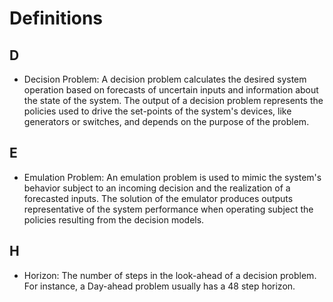 # Definitions

## D

* Decision Problem: A decision problem calculates the desired system operation based on forecasts of uncertain inputs and information about the state of the system. The output of a decision problem represents the policies used to drive the set-points of the system's devices, like generators or switches, and depends on the purpose of the problem.

## E

* Emulation Problem: An emulation problem is used to mimic the system's behavior subject to an incoming decision and the realization of a forecasted inputs. The solution of the emulator produces outputs representative of the system performance when operating subject the policies resulting from the decision models.

## H

* Horizon: The number of steps in the look-ahead of a decision problem. For instance, a Day-ahead problem usually has a 48 step horizon.
